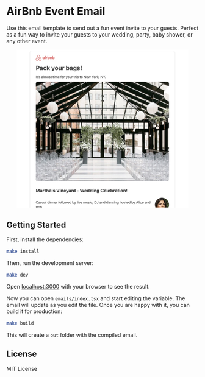 # AirBnb Event Email

Use this email template to send out a fun event invite to your guests.
Perfect as a fun way to invite your guests to your wedding, party, baby shower, or any other event.


<p align="center">
  <img width="450" src="https://github.com/nchudleigh/airbnb-event-email/blob/main/example.jpg">
</p>

## Getting Started

First, install the dependencies:

```sh
make install
```

Then, run the development server:

```sh
make dev
```

Open [localhost:3000](http://localhost:3000) with your browser to see the result.

Now you can open `emails/index.tsx` and start editing the variable. 
The email will update as you edit the file.
Once you are happy with it, you can build it for production:

```sh
make build
```

This will create a `out` folder with the compiled email.

## License

MIT License
